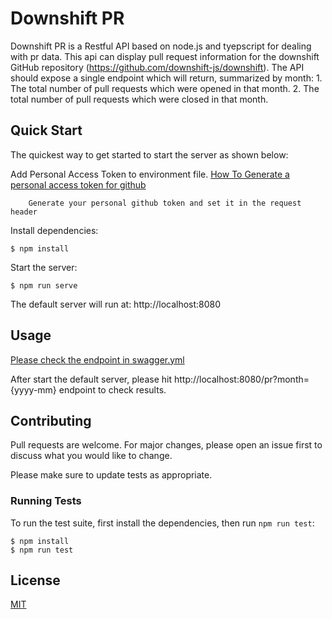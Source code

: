 # Downshift PR

Downshift PR is a Restful API based on node.js and tyepscript for dealing with pr data.
This api can display pull request information for the downshift GitHub repository (https://github.com/downshift-js/downshift). The API should expose a single endpoint which will return, summarized by month:
    1. The total number of pull requests which were opened in that month.
    2. The total number of pull requests which were closed in that month.

## Quick Start

  The quickest way to get started to start the server as shown below:

   Add Personal Access Token to environment file.
   [How To Generate a personal access token for github ](https://docs.github.com/en/enterprise-server@3.4/authentication/keeping-your-account-and-data-secure/creating-a-personal-access-token)
```console
    Generate your personal github token and set it in the request header 
```

  Install dependencies:

```console
$ npm install
```

  Start the server:

```console
$ npm run serve
```

 The default server will run at: http://localhost:8080

## Usage
  [Please check the endpoint in swagger.yml](swagger.yml)
  
  After start the default server, please hit http://localhost:8080/pr?month={yyyy-mm} endpoint to check results.


## Contributing

Pull requests are welcome. For major changes, please open an issue first
to discuss what you would like to change.

Please make sure to update tests as appropriate.



### Running Tests

To run the test suite, first install the dependencies, then run `npm run test`:

```console
$ npm install
$ npm run test
```

## License

[MIT](https://choosealicense.com/licenses/mit/)